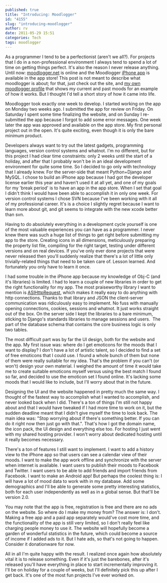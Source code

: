 ```yaml
---
published: true
title: "Introducing: Moodlogger"
id: "4155"
slug: "introducing-moodlogger"
author: rv
date: 2011-05-29 15:51
categories: Tech
tags: moodlogger
---
```

As a programmer I tend to be a perfectionist (aren't we all?). For projects that I do in a non-professional environment I always tend to spend a lot of time on getting things perfect. It's also the reason I never release anything. Until now: <a href="http://www.moodlogger.net/" target="_blank">moodlogger.net</a> is online and the Moodlogger <a href="http://itunes.apple.com/us/app/moodlogger/id439120675?mt=8&amp;ls=1" target="_blank">iPhone app</a> is available in the app store! This post is not meant to describe what moodlogger is about; for that, just check out the site, and <a href="http://www.moodlogger.net/u/rv" target="_blank">my own moodlogger profile</a> that shows my current and past moods for an example of how it works. But I thought I'd tell a short story of how it came into life.

Moodlogger took exactly one week to develop. I started working on the app on Monday two weeks ago. I submitted the app for review on Friday. On Saturday I spent some time finalizing the website, and on Sunday I re-submitted the app because I forgot to add some error messages. One week later the app was approved and available on the app store. My first personal project out in the open. It's quite exciting, even though it is only the bare minimum product.

Developers always want to try out the latest gadgets, programming languages, version control systems and whatnot. I'm no different, but for this project I had clear time constraints: only 2 weeks until the start of a holiday, and after that I probably won't be in an ideal development environment for quite some time. So I decided to go only with technology that I already knew. For the server-side that meant Python+Django and MySQL. I chose to build an iPhone app because I had got the developer license earlier this year and haven't used it at all yet, and one of my goals for my 'break period' is to have an app in the app store. When I set that goal I didn't think I would have been able to accomplish it in only one week. For version control systems I chose SVN because I've been working with it all of my professional career. It's is a choice I slightly regret because I want to learn more about git, and git seems to integrate with the new xcode better than svn.

Having to do absolutely everything in a development cycle yourself is one of the most valuable experiences you can have as a programmer. I never knew there was such a huge list of things to get right before submitting my app to the store. Creating icons in all dimensions, meticulously preparing the property list file, compiling for the right target, testing under different versions and on real devices. If you've only ever done projects that were never released then you'll suddenly realize that there's a lot of little only trivially-related things that need to be taken care of. Lesson learned. And fortunately you only have to learn it once.

I had some trouble in the iPhone app because my knowledge of Obj-C (and it's libraries) is limited. I had to learn a couple of new libraries in order to get the right functionality for my app. The most praiseworthy library I want to mention is <a href="http://allseeing-i.com/ASIHTTPRequest/" target="_blank">ASIHttpRequest</a>, which makes it really easy to do anything with http connections. Thanks to that library and JSON the client-server communication was ridiculously easy to implement. No fuss with manually opening connections, cookies, sessions and whatnot. It just works straight out of the box. On the server side I kept the libraries to a bare minimum, sticking to Django's standards libraries to manage sessions and users.  The part of the database schema that contains the core business logic is only two tables.

The most difficult part was by far the UI design, both for the website and the app. My first issue was: where do I get emoticons for the moods that I want to display? I don't have a lot of artistic talent, so I decided to find a set of free emoticons that I could use. I found a whole bunch of them but none of them were really suitable for my idea. That's the problem if you can't (or won't) design your own material. I weighed the amount of time it would take me to create suitable emoticons myself versus using the best match I found so far, and decided to use the emoticon set I found online. It's lacking some moods that I would like to include, but I'll worry about that in the future.

Designing the UI and the website happened in pretty much the same way. I thought of the fastest way to accomplish what I wanted to accomplish, and never looked back when I did. There's a ton of things I'm still not happy about and that I would have tweaked if I had more time to work on it, but the sudden deadline meant that I didn't give myself the time to look back. The main idea was: "Stop worrying about if there's something better. If you can do it right now then just go with that.". That's how I got the domain name, the icon pack, the UI design and everything else too. For hosting I just went with my shared hosting provider. I won't worry about dedicated hosting until it really becomes necessary.

There's a ton of features I still want to implement. I want to add a history view to the iPhone app so that users can see a calendar view of their moods. I want to make the app work offline and synchronize with the server when internet is available. I want users to publish their moods to Facebook and Twitter. I want users to be able to add friends and import friends from Facebook. I want to make an Android app! But perhaps the coolest thing is: I will have a lot of mood data to work with in my database. Add some demographics and I'll be able to generate some pretty interesting statistics, both for each user independently as well as in a global sense. But that'll be version 2.0.

You may note that the app is free, registration is free and there are no ads on the website. So where do I make my money from? The answer is: I don't. Making a free app and a paid app separately would've cost more time, and the functionality of the app is still very limited, so I don't really feel like charging people money to use it. The website will hopefully become a garden of wonderful statistics in the future, which could become a source of income if I added ads to it. But I hate ads, so that's not going to happen. Consider it donationware for now.

All in all I'm quite happy with the result. I realized once again how absolutely vital it is to release something. Even if it's just the barebones, after it's released you'll have everything in place to start incrementally improving it. I'll be on holiday for a couple of weeks, but I'll definitely pick this up after I get back. It's one of the most fun projects I've ever worked on.